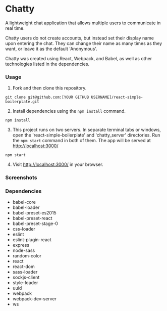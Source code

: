 Chatty
=====================

A lightweight chat application that allows multiple users to communicate in real time.

Chatty users do not create accounts, but instead set their display name upon entering the chat. They can change their name as many times as they want, or leave it as the default 'Anonymous'.

Chatty was created using React, Webpack, and Babel, as well as other technologies listed in the dependencies.

### Usage

1. Fork and then clone this repository.

```
git clone git@github.com:[YOUR GITHUB USERNAME]/react-simple-boilerplate.git
```

2. Install dependencies using the `npm install` command.

```
npm install
```

3. This project runs on two servers. In separate terminal tabs or windows, open the 'react-simple-boilerplate' and 'chatty_server' directories. Run the `npm start` command in both of them. The app will be served at <http://localhost:3000/>

```
npm start
```
4. Visit <http://localhost:3000/> in your browser.

### Screenshots



### Dependencies

* babel-core
* babel-loader
* babel-preset-es2015
* babel-preset-react
* babel-preset-stage-0
* css-loader
* eslint
* eslint-plugin-react
* express
* node-sass
* random-color
* react
* react-dom
* sass-loader
* sockjs-client
* style-loader
* uuid
* webpack
* webpack-dev-server
* ws